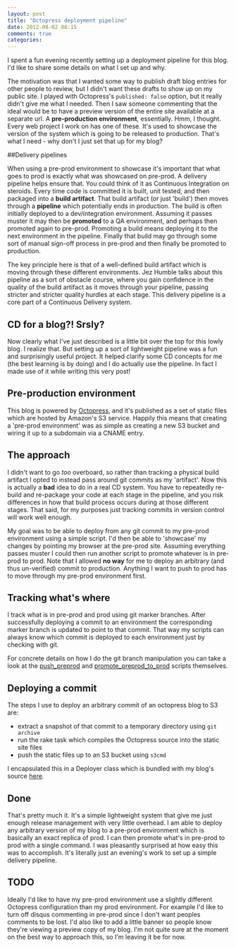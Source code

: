```yaml
---
layout: post
title: "Octopress deployment pipeline"
date: 2012-08-02 08:15
comments: true
categories: 
---
```


I spent a fun evening recently setting up a deployment pipeline for this blog. I'd like to share some details on what I set up and why. 

The motivation was that I wanted some way to publish draft blog entries for other people to review, but I didn't want these drafts to show up on my public site.  I played with Octopress's `published: false` option, but it really didn't give me what I needed. Then I saw someone commenting that the ideal would be to have a preview version of the entire site available at a separate url. A **pre-production environment**, essentially. Hmm, I thought. Every web project I work on has one of these. It's used to showcase the version of the system which is going to be released to production. That's what I need - why don't I just set that up for my blog?

##Delivery pipelines

When using a pre-prod environment to showcase it's important that what goes to prod is exactly what was showcased on pre-prod. A delivery pipeline helps ensure that. You could think of it as Continuous Integration on steroids. Every time code is committed it is built, unit tested, and then packaged into a **build artifact**. That build artifact (or just 'build') then moves through a **pipeline** which potentially ends in production. The build is often initially deployed to a dev/integration environment. Assuming it passes muster it may then be **promoted** to a QA environment, and perhaps then promoted again to pre-prod. Promoting a build means deploying it to the next environment in the pipeline. Finally that build may go through some sort of manual sign-off process in pre-prod and then finally be promoted to production. 

The key principle here is that of a well-defined build artifact which is moving through these different environments. Jez Humble talks about this pipeline as a sort of obstacle course, where you gain confidence in the quality of the build artifact as it moves through your pipeline, passing stricter and stricter quality hurdles at each stage. This delivery pipeline is a core part of a Continuous Delivery system.

## CD for a blog?! Srsly?
Now clearly what I've just described is a little bit over the top for this lowly blog. I realize that. But setting up a sort of lightweight pipeline was a fun and surprisingly useful project. It helped clarify some CD concepts for me (the best learning is by doing) and I do actually use the pipeline. In fact I made use of it while writing this very post!

## Pre-production environment

This blog is powered by [Octopress](http://octopress.org/), and it's published as a set of static files which are hosted by Amazon's S3 service. Happily this means that creating a 'pre-prod environment' was as simple as creating a new S3 bucket and wiring it up to a subdomain via a CNAME entry.

## The approach

I didn't want to go *too* overboard, so rather than tracking a physical build artifact I opted to instead pass around git commits as my 'artifact'. Now this is actually a **bad** idea to do in a real CD system. You have to repeatedly re-build and re-package your code at each stage in the pipeline, and you risk differences in how that build process occurs during at those different stages. That said, for my purposes just tracking commits in version control will work well enough.

My goal was to be able to deploy from any git commit to my pre-prod environment using a simple script. I'd then be able to 'showcase' my changes by pointing my browser at the pre-prod site. Assuming everything passes muster I could then run another script to promote whatever is in pre-prod to prod. Note that I allowed **no way** for me to deploy an arbitrary (and thus un-verified) commit to production. Anything I want to push to prod has to move through my pre-prod environment first. 

## Tracking what's where

I track what is in pre-prod and prod using git marker branches. After successfully deploying a commit to an environment the corresponding marker branch is updated to point to that commit. That way my scripts can always know which commit is deployed to each environment just by checking with git. 

For concrete details on how I do the git branch manipulation you can take a look at the [push_preprod](https://github.com/moredip/blog.thepete.net/blob/fea96051bf4dbaaf46b1d5ef203353edbf7ef36b/scripts/push_preprod) and [promote_preprod_to_prod](https://github.com/moredip/blog.thepete.net/blob/fea96051bf4dbaaf46b1d5ef203353edbf7ef36b/scripts/promote_preprod_to_prod) scripts themselves.

## Deploying a commit
The steps I use to deploy an arbitrary commit of an octopress blog to S3 are:

- extract a snapshot of that commit to a temporary directory using `git archive`
- run the rake task which compiles the Octopress source into the static site files
- push the static files up to an S3 bucket using `s3cmd`

I encapsulated this in a Deployer class which is bundled with my blog's source [here](https://github.com/moredip/blog.thepete.net/blob/fea96051bf4dbaaf46b1d5ef203353edbf7ef36b/scripts/deployer.rb).

## Done

That's pretty much it. It's a simple lightweight system that give me just enough release management with very little overhead. I am able to deploy any arbitrary version of my blog to a pre-prod environment which is basically an exact replica of prod. I can then promote what's in pre-prod to prod with a single command. I was pleasantly surprised at how easy this was to accomplish. It's literally just an evening's work to set up a simple delivery pipeline.

## TODO

Ideally I'd like to have my pre-prod environment use a slightly different Octopress configuration than my prod environment. For example I'd like to turn off disqus commenting in pre-prod since I don't want peoples comments to be lost.  I'd also like to add a little banner so people know they're viewing a preview copy of my blog.  I'm not quite sure at the moment on the best way to approach this, so I'm leaving it be for now. 


